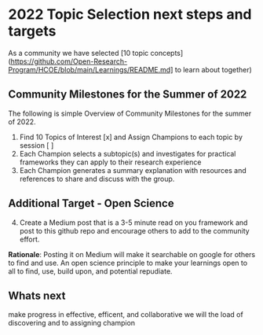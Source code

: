 # 2022 Topic Selection next steps and targets
As a community we have selected [10 topic concepts](https://github.com/Open-Research-Program/HCOE/blob/main/Learnings/README.md] to
learn about together)

## Community Milestones for the Summer of 2022
The following is simple Overview of Community Milestones for the summer of 2022.
1. Find 10 Topics of Interest [x] and Assign Champions to each topic by session [ ]
2. Each Champion selects a subtopic(s) and investigates for practical frameworks they can apply to their research experience
3. Each Champion generates a summary explanation with resources and references to share and discuss with the group.

## Additional Target - Open Science
4. Create a Medium post that is a 3-5 minute read on you framework and post to this github repo and encourage others to add to the community effort.

****Rationale****:  Posting it on Medium will make it searchable on google for others to find and use. 
An open science principle to make your learnings open to all to find, use, build upon, and potential repudiate. 

## Whats next

 make progress in  effective, efficent, and collaborative we will  the load of discovering and  to assigning champion
